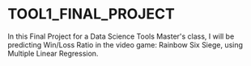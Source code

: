 # TOOL1_FINAL_PROJECT
In this Final Project for a Data Science Tools Master's class, I will be predicting Win/Loss Ratio in the video game: Rainbow Six Siege, using Multiple Linear Regression.
